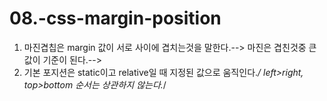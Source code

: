 # 08.-css-margin-position

1.
    마진겹칩은 margin 값이 서로 사이에 겹치는것을 말한다.-->
    마진은 겹친것중 큰 값이 기준이 된다.-->
2.
    기본 포지션은 static이고 relative일 때 지정된 값으로 움직인다.*/
    left>right, top>bottom 순서는 상관하지 않는다.*/

